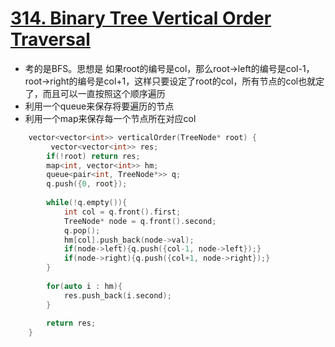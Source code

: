 # [314. Binary Tree Vertical Order Traversal](https://leetcode.com/problems/binary-tree-vertical-order-traversal/description/)
*  考的是BFS。思想是 如果root的编号是col，那么root->left的编号是col-1， root->right的编号是col+1，这样只要设定了root的col，所有节点的col也就定了，而且可以一直按照这个顺序遍历
*  利用一个queue来保存将要遍历的节点
*  利用一个map来保存每一个节点所在对应col

```C++
    vector<vector<int>> verticalOrder(TreeNode* root) {
         vector<vector<int>> res;
        if(!root) return res;
        map<int, vector<int>> hm;
        queue<pair<int, TreeNode*>> q;
        q.push({0, root});
        
        while(!q.empty()){
            int col = q.front().first;
            TreeNode* node = q.front().second;
            q.pop();
            hm[col].push_back(node->val);
            if(node->left){q.push({col-1, node->left});}
            if(node->right){q.push({col+1, node->right});}
        }
        
        for(auto i : hm){
            res.push_back(i.second);
        }
        
        return res;
    }
```
